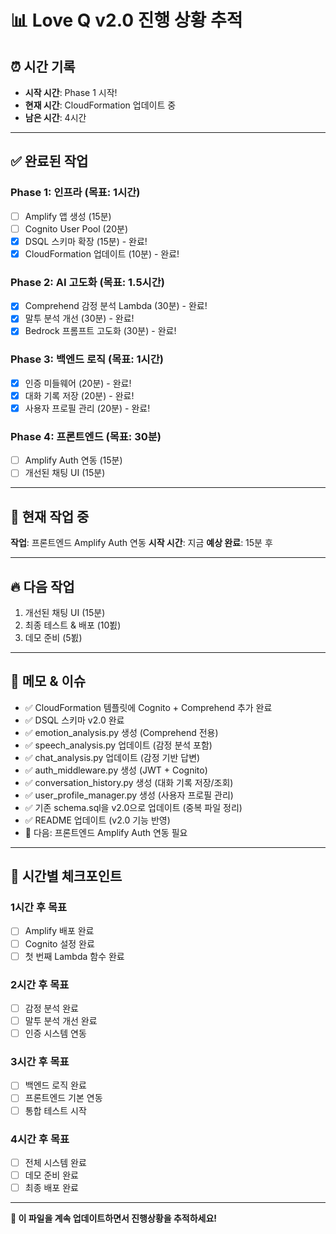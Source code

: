 # 📊 Love Q v2.0 진행 상황 추적

## ⏰ **시간 기록**
- **시작 시간**: Phase 1 시작!
- **현재 시간**: CloudFormation 업데이트 중
- **남은 시간**: 4시간

---

## ✅ **완료된 작업**

### **Phase 1: 인프라 (목표: 1시간)**
- [ ] Amplify 앱 생성 (15분)
- [ ] Cognito User Pool (20분)  
- [x] DSQL 스키마 확장 (15분) - 완료!
- [x] CloudFormation 업데이트 (10분) - 완료!

### **Phase 2: AI 고도화 (목표: 1.5시간)**
- [x] Comprehend 감정 분석 Lambda (30분) - 완료!
- [x] 말투 분석 개선 (30분) - 완료!
- [x] Bedrock 프롬프트 고도화 (30분) - 완료!

### **Phase 3: 백엔드 로직 (목표: 1시간)**
- [x] 인증 미들웨어 (20분) - 완료!
- [x] 대화 기록 저장 (20분) - 완료!
- [x] 사용자 프로필 관리 (20분) - 완료!

### **Phase 4: 프론트엔드 (목표: 30분)**
- [ ] Amplify Auth 연동 (15분)
- [ ] 개선된 채팅 UI (15분)

---

## 🚨 **현재 작업 중**
**작업**: 프론트엔드 Amplify Auth 연동
**시작 시간**: 지금
**예상 완료**: 15분 후

---

## 🔥 **다음 작업**
1. 개선된 채팅 UI (15분)
2. 최종 테스트 & 배포 (10뵔)
3. 데모 준비 (5뵔)

---

## 📝 **메모 & 이슈**
- ✅ CloudFormation 템플릿에 Cognito + Comprehend 추가 완료
- ✅ DSQL 스키마 v2.0 완료
- ✅ emotion_analysis.py 생성 (Comprehend 전용)
- ✅ speech_analysis.py 업데이트 (감정 분석 포함)
- ✅ chat_analysis.py 업데이트 (감정 기반 답변)
- ✅ auth_middleware.py 생성 (JWT + Cognito)
- ✅ conversation_history.py 생성 (대화 기록 저장/조회)
- ✅ user_profile_manager.py 생성 (사용자 프로필 관리)
- ✅ 기존 schema.sql을 v2.0으로 업데이트 (중복 파일 정리)
- ✅ README 업데이트 (v2.0 기능 반영)
- 🔄 다음: 프론트엔드 Amplify Auth 연동 필요

---

## 🎯 **시간별 체크포인트**

### **1시간 후 목표**
- [ ] Amplify 배포 완료
- [ ] Cognito 설정 완료
- [ ] 첫 번째 Lambda 함수 완료

### **2시간 후 목표**  
- [ ] 감정 분석 완료
- [ ] 말투 분석 개선 완료
- [ ] 인증 시스템 연동

### **3시간 후 목표**
- [ ] 백엔드 로직 완료
- [ ] 프론트엔드 기본 연동
- [ ] 통합 테스트 시작

### **4시간 후 목표**
- [ ] 전체 시스템 완료
- [ ] 데모 준비 완료
- [ ] 최종 배포 완료

---

**🔄 이 파일을 계속 업데이트하면서 진행상황을 추적하세요!**